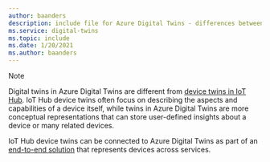 ```yaml
---
author: baanders
description: include file for Azure Digital Twins - differences between digital twins and IoT Hub device twins
ms.service: digital-twins
ms.topic: include
ms.date: 1/20/2021
ms.author: baanders
---
```


>[!NOTE]
> Digital twins in Azure Digital Twins are different from [device twins in IoT Hub](../articles/iot-hub/iot-hub-devguide-device-twins.md). IoT Hub device twins often focus on describing the aspects and capabilities of a device itself, while twins in Azure Digital Twins are more conceptual representations that can store user-defined insights about a device or many related devices.
>
>
> IoT Hub device twins can be connected to Azure Digital Twins as part of an [end-to-end solution](../articles/digital-twins/tutorial-end-to-end.md) that represents devices across services.
